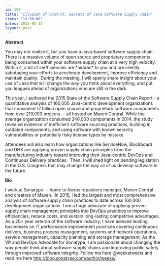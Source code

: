 ```yaml
---
id: 190
title: "Illusion of Control: Secrets of Java Software Supply Chain"
times: "18:30:00"
dates: 2015-05-12
layout: post
---
```

 **Abstract**

You may not realize it, but you have a Java-based software supply chain.&nbsp; There is a massive volume of open source and proprietary components being consumed within your software supply chain at a very high velocity. Within it, a lot of inefficiencies are \*hidden\* to you and are silently sabotaging your efforts to accelerate development, improve efficiency and maintain quality.&nbsp; During the meeting, I will openly share insight about your use of Java that will change the way you think about everything, and put you leagues ahead of organizations who are still in the dark.  
  
This year, I authored the 2015 State of the Software Supply Chain Report - a quantitative analysis of 160,000 Java-centric development organizations that consumed 17 billion open source and proprietary software components from over 210,000 projects -- all hosted on Maven Central. While the average organization consumed 240,000 components in 2014, the study revealed evidence of inefficient software sourcing practices, building in outdated components, and using software with known security vulnerabilities or potentially risky license types by mistake.   
  
Attendees will also learn how organizations like ServiceNow, Blackboard and DHS are applying proven supply chain principles from the manufacturing industry toward improving their Java-centric DevOps and Continuous Delivery practices.&nbsp; Then, I will shed light on pending legislation in the U.S. Congress that may change the way all of us develop software in the future.  

**Bio**

I work at Sonatype -- home to Nexus repository manager, Maven Central and creators of Maven.&nbsp; In 2015, I led the largest and most comprehensive analysis of software supply chain practices to date across 160,000 development organizations. I am a huge advocate of applying proven supply chain management principles into DevOps practices to improve efficiencies, reduce costs, and sustain long-lasting competitive advantages. As a 20+ year veteran of the software industry, I have advised leading businesses on IT performance improvement practices covering continuous delivery, business process management, systems and network operations, service management, capacity planning and storage management. As the VP and DevOps Advocate for Sonatype, I am passionate about changing the way people think about software supply chains and improving public safety through improved software integrity. Follow me here @weekstweets and read me here http://blog.sonatype.com/author/weeks/.


